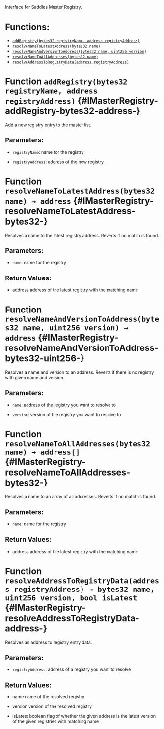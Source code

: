 Interface for Saddles Master Registry.


# Functions:
- [`addRegistry(bytes32 registryName, address registryAddress)`](#IMasterRegistry-addRegistry-bytes32-address-)
- [`resolveNameToLatestAddress(bytes32 name)`](#IMasterRegistry-resolveNameToLatestAddress-bytes32-)
- [`resolveNameAndVersionToAddress(bytes32 name, uint256 version)`](#IMasterRegistry-resolveNameAndVersionToAddress-bytes32-uint256-)
- [`resolveNameToAllAddresses(bytes32 name)`](#IMasterRegistry-resolveNameToAllAddresses-bytes32-)
- [`resolveAddressToRegistryData(address registryAddress)`](#IMasterRegistry-resolveAddressToRegistryData-address-)


# Function `addRegistry(bytes32 registryName, address registryAddress)` {#IMasterRegistry-addRegistry-bytes32-address-}
Add a new registry entry to the master list.


## Parameters:
- `registryName`: name for the registry

- `registryAddress`: address of the new registry
# Function `resolveNameToLatestAddress(bytes32 name) → address` {#IMasterRegistry-resolveNameToLatestAddress-bytes32-}
Resolves a name to the latest registry address. Reverts if no match is found.


## Parameters:
- `name`: name for the registry

## Return Values:
- address address of the latest registry with the matching name
# Function `resolveNameAndVersionToAddress(bytes32 name, uint256 version) → address` {#IMasterRegistry-resolveNameAndVersionToAddress-bytes32-uint256-}
Resolves a name and version to an address. Reverts if there is no registry with given name and version.


## Parameters:
- `name`: address of the registry you want to resolve to

- `version`: version of the registry you want to resolve to
# Function `resolveNameToAllAddresses(bytes32 name) → address[]` {#IMasterRegistry-resolveNameToAllAddresses-bytes32-}
Resolves a name to an array of all addresses. Reverts if no match is found.


## Parameters:
- `name`: name for the registry

## Return Values:
- address address of the latest registry with the matching name
# Function `resolveAddressToRegistryData(address registryAddress) → bytes32 name, uint256 version, bool isLatest` {#IMasterRegistry-resolveAddressToRegistryData-address-}
Resolves an address to registry entry data.


## Parameters:
- `registryAddress`: address of a registry you want to resolve

## Return Values:
- name name of the resolved registry

- version version of the resolved registry

- isLatest boolean flag of whether the given address is the latest version of the given registries with
matching name

